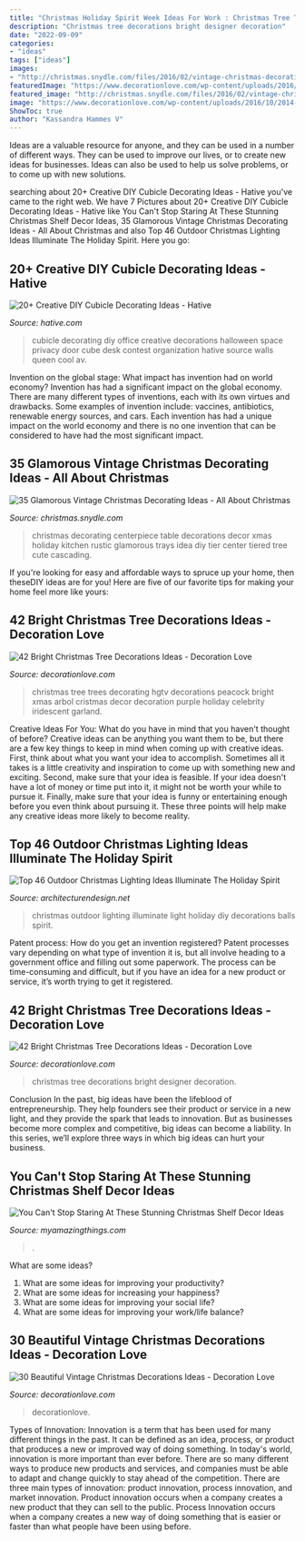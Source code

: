 ```yaml
---
title: "Christmas Holiday Spirit Week Ideas For Work : Christmas Tree Trees Decorating Hgtv Decorations Peacock Bright Xmas Arbol Cristmas Decor Decoration Purple Holiday Celebrity Iridescent Garland"
description: "Christmas tree decorations bright designer decoration"
date: "2022-09-09"
categories:
- "ideas"
tags: ["ideas"]
images:
- "http://christmas.snydle.com/files/2016/02/vintage-christmas-decorating-ideas-2.jpg"
featuredImage: "https://www.decorationlove.com/wp-content/uploads/2016/10/Designer-Christmas-Tree.jpg"
featured_image: "http://christmas.snydle.com/files/2016/02/vintage-christmas-decorating-ideas-2.jpg"
image: "https://www.decorationlove.com/wp-content/uploads/2016/10/2014-Christmas-Tree-Ideas.jpg"
ShowToc: true
author: "Kassandra Hammes V"
---
```



Ideas are a valuable resource for anyone, and they can be used in a number of different ways. They can be used to improve our lives, or to create new ideas for businesses. Ideas can also be used to help us solve problems, or to come up with new solutions.

	

		
searching about 20+ Creative DIY Cubicle Decorating Ideas - Hative you've came to the right web. We have 7 Pictures about 20+ Creative DIY Cubicle Decorating Ideas - Hative like You Can&#039;t Stop Staring At These Stunning Christmas Shelf Decor Ideas, 35 Glamorous Vintage Christmas Decorating Ideas - All About Christmas and also Top 46 Outdoor Christmas Lighting Ideas Illuminate The Holiday Spirit. Here you go:
		
    
## 20+ Creative DIY Cubicle Decorating Ideas - Hative

<img loading=lazy src="https://hative.com/wp-content/uploads/2014/06/cubicle-decorating-ideas/20-office-cubicle-decorating-ideas.jpg" onerror="this.onerror=null;this.src='https://tse2.mm.bing.net/th?id=OIP.EKOs4CpKpLtYMsyDkY9fvgHaHa&amp;pid=15.1';" alt="20+ Creative DIY Cubicle Decorating Ideas - Hative">

_Source: hative.com_

>cubicle decorating diy office creative decorations halloween space privacy door cube desk contest organization hative source walls queen cool av. 

	

Invention on the global stage: What impact has invention had on world economy?
Invention has had a significant impact on the global economy. There are many different types of inventions, each with its own virtues and drawbacks. Some examples of invention include: vaccines, antibiotics, renewable energy sources, and cars. Each invention has had a unique impact on the world economy and there is no one invention that can be considered to have had the most significant impact.

    
## 35 Glamorous Vintage Christmas Decorating Ideas - All About Christmas

<img loading=lazy src="http://christmas.snydle.com/files/2016/02/vintage-christmas-decorating-ideas-2.jpg" onerror="this.onerror=null;this.src='https://tse4.mm.bing.net/th?id=OIP.GfYJds3qWIcwkmT67l9NrwHaLc&amp;pid=15.1';" alt="35 Glamorous Vintage Christmas Decorating Ideas - All About Christmas">

_Source: christmas.snydle.com_

>christmas decorating centerpiece table decorations decor xmas holiday kitchen rustic glamorous trays idea diy tier center tiered tree cute cascading. 

	

If you're looking for easy and affordable ways to spruce up your home, then theseDIY ideas are for you! Here are five of our favorite tips for making your home feel more like yours: 

    
## 42 Bright Christmas Tree Decorations Ideas - Decoration Love

<img loading=lazy src="https://www.decorationlove.com/wp-content/uploads/2016/10/2014-Christmas-Tree-Ideas.jpg" onerror="this.onerror=null;this.src='https://tse4.mm.bing.net/th?id=OIP.ufefno3UFXoUfdU6GtgOEgHaJ3&amp;pid=15.1';" alt="42 Bright Christmas Tree Decorations Ideas - Decoration Love">

_Source: decorationlove.com_

>christmas tree trees decorating hgtv decorations peacock bright xmas arbol cristmas decor decoration purple holiday celebrity iridescent garland. 

	

Creative Ideas For You: What do you have in mind that you haven't thought of before?
Creative ideas can be anything you want them to be, but there are a few key things to keep in mind when coming up with creative ideas. First, think about what you want your idea to accomplish. Sometimes all it takes is a little creativity and inspiration to come up with something new and exciting. Second, make sure that your idea is feasible. If your idea doesn't have a lot of money or time put into it, it might not be worth your while to pursue it. Finally, make sure that your idea is funny or entertaining enough before you even think about pursuing it. These three points will help make any creative ideas more likely to become reality.

    
## Top 46 Outdoor Christmas Lighting Ideas Illuminate The Holiday Spirit

<img loading=lazy src="http://cdn.architecturendesign.net/wp-content/uploads/2014/11/Outdoor-Christmas-Lighting-Decorations-8.jpg" onerror="this.onerror=null;this.src='https://tse3.mm.bing.net/th?id=OIP.Wrjt2rR9DpPVKyJPSC64pAHaJ5&amp;pid=15.1';" alt="Top 46 Outdoor Christmas Lighting Ideas Illuminate The Holiday Spirit">

_Source: architecturendesign.net_

>christmas outdoor lighting illuminate light holiday diy decorations balls spirit. 

	

Patent process: How do you get an invention registered?
Patent processes vary depending on what type of invention it is, but all involve heading to a government office and filling out some paperwork. The process can be time-consuming and difficult, but if you have an idea for a new product or service, it’s worth trying to get it registered.

    
## 42 Bright Christmas Tree Decorations Ideas - Decoration Love

<img loading=lazy src="https://www.decorationlove.com/wp-content/uploads/2016/10/Designer-Christmas-Tree.jpg" onerror="this.onerror=null;this.src='https://tse1.mm.bing.net/th?id=OIP.xpRH5OFPOgr5wky1-NU_EAHaJ4&amp;pid=15.1';" alt="42 Bright Christmas Tree Decorations Ideas - Decoration Love">

_Source: decorationlove.com_

>christmas tree decorations bright designer decoration. 

	

Conclusion
In the past, big ideas have been the lifeblood of entrepreneurship. They help founders see their product or service in a new light, and they provide the spark that leads to innovation. But as businesses become more complex and competitive, big ideas can become a liability. In this series, we’ll explore three ways in which big ideas can hurt your business.

    
## You Can&#039;t Stop Staring At These Stunning Christmas Shelf Decor Ideas

<img loading=lazy src="https://myamazingthings.com/wp-content/uploads/2017/12/christmas-shelf-decor-2-.jpg" onerror="this.onerror=null;this.src='https://tse3.mm.bing.net/th?id=OIP.-vVnBc_qjYp8bDKPfD22UgHaJ4&amp;pid=15.1';" alt="You Can&#039;t Stop Staring At These Stunning Christmas Shelf Decor Ideas">

_Source: myamazingthings.com_

>. 

	

What are some ideas?
1. What are some ideas for improving your productivity? 
2. What are some ideas for increasing your happiness? 
3. What are some ideas for improving your social life? 
4. What are some ideas for improving your work/life balance?

    
## 30 Beautiful Vintage Christmas Decorations Ideas - Decoration Love

<img loading=lazy src="https://www.decorationlove.com/wp-content/uploads/2016/09/Vintage-Reproduction-Christmas-Decorations-1.jpg" onerror="this.onerror=null;this.src='https://tse2.mm.bing.net/th?id=OIP.v3y6eIAXw9f6Pxl9zRVNdQHaLE&amp;pid=15.1';" alt="30 Beautiful Vintage Christmas Decorations Ideas - Decoration Love">

_Source: decorationlove.com_

>decorationlove. 

	

Types of Innovation:
Innovation is a term that has been used for many different things in the past. It can be defined as an idea, process, or product that produces a new or improved way of doing something. In today's world, innovation is more important than ever before. There are so many different ways to produce new products and services, and companies must be able to adapt and change quickly to stay ahead of the competition. 
There are three main types of innovation: product innovation, process innovation, and market innovation. Product innovation occurs when a company creates a new product that they can sell to the public. Process Innovation occurs when a company creates a new way of doing something that is easier or faster than what people have been using before.

